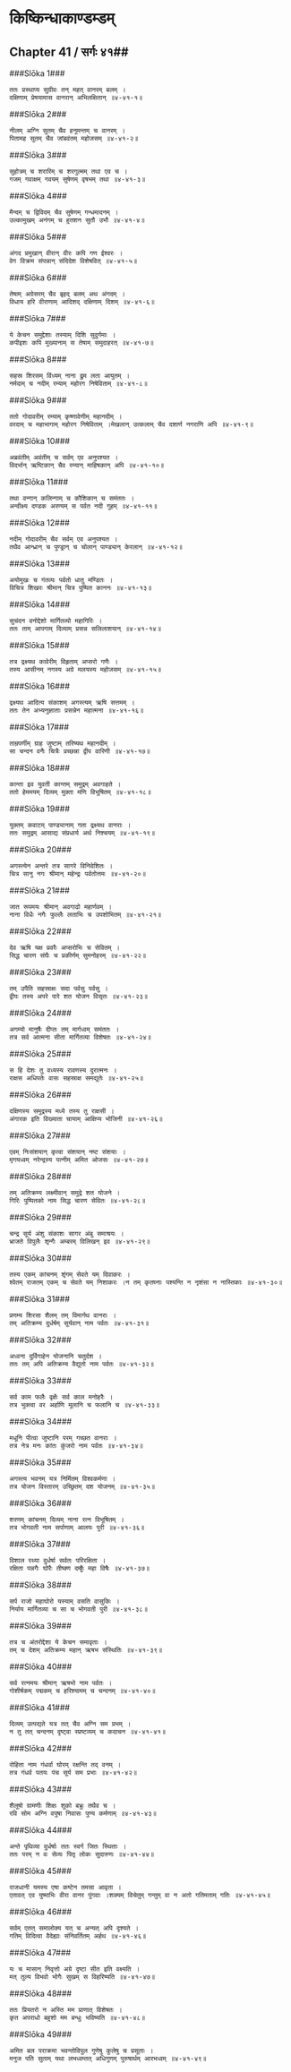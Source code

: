 किष्किन्धाकाण्डम्डम्
===============================


## Chapter 41  / सर्गः ४१##


###Slōka 1###


    ततः प्रस्थाप्य सुग्रीवः तन् महत् वानरम् बलम् ।
    दक्षिणाम् प्रेषयामास वानरान् अभिलक्षितान् ॥४-४१-१॥


###Slōka 2###


    नीलम् अग्नि सुतम् चैव हनूमन्तम् च वानरम् ।
    पितामह सुतम् चैव जांबवंतम् महोजसम् ॥४-४१-२॥


###Slōka 3###


    सुहोत्रम् च शरारिम् च शरगुल्मम् तथा एव च ।
    गजम् गवाक्षम् गवयम् सुषेणम् वृषभम् तथा ॥४-४१-३॥


###Slōka 4###


    मैन्दम् च द्विविदम् चैव सुषेणम् गन्धमादनम् ।
    उल्कामुखम् अनंगम् च हुतशन सुतौ उभौ ॥४-४१-४॥


###Slōka 5###


    अंगद प्रमुखान् वीरान् वीरः कपि गण ईश्वरः ।
    वेग विक्रम संपन्नान् संदिदेश विशेषवित् ॥४-४१-५॥


###Slōka 6###


    तेषाम् अग्रेसरम् चैव बृहद् बलम् अथ अंगदम् ।
    विधाय हरि वीराणाम् आदिशद् दक्षिणाम् दिशम् ॥४-४१-६॥


###Slōka 7###


    ये केचन समुद्देशाः तस्याम् दिशि सुदुर्गमाः ।
    कपीइशः कपि मुख्यानाम् स तेषाम् समुदाहरत् ॥४-४१-७॥


###Slōka 8###


    सहस्र शिरसम् विंध्यम् नाना द्रुम लता आयुतम् ।
    नर्मदाम् च नदीम् रम्याम् महोरग निषेविताम् ॥४-४१-८॥


###Slōka 9###


    ततो गोदावरीम् रम्याम् कृष्णावेणीम् महानदीम् ।
    वरदाम् च महाभागाम् महोरग निषेविताम् ।मेखलान् उत्कलाम् चैव दशार्ण नगराणि अपि ॥४-४१-९॥


###Slōka 10###


    अब्रवंतीम् अवंतीम् च सर्वम् एव अनुपश्यत ।
    विदर्भान् ऋष्टिकान् चैव रम्यान् माहिषकान् अपि ॥४-४१-१०॥


###Slōka 11###


    तथा वन्गान् कलिन्गाम् च कौशिकान् च समंततः ।
    अन्वीक्ष्य दण्डक अरण्यम् स पर्वत नदी गुहम् ॥४-४१-११॥


###Slōka 12###


    नदीम् गोदावरीम् चैव सर्वम् एव अनुपश्यत ।
    तथैव आन्ध्रान् च पुण्ड्रान् च चोलान् पाण्ड्यान् केरलान् ॥४-४१-१२॥


###Slōka 13###


    अयोमुखः च गंतव्यः पर्वतो धातु मण्डितः ।
    विचित्र शिखरः श्रीमान् चित्र पुष्पित काननः ॥४-४१-१३॥


###Slōka 14###


    सुचंदन वनोद्देशो मार्गितव्यो महागिरिः ।
    ततः ताम् आपगाम् दिव्याम् प्रसन्न सलिलाशयान् ॥४-४१-१४॥


###Slōka 15###


    तत्र द्रक्ष्यथ कावेरीम् विहृताम् अप्सरो गणैः ।
    तस्य आसीनम् नगस्य अग्रे मलयस्य महोजसम् ॥४-४१-१५॥


###Slōka 16###


    द्रक्ष्यथ आदित्य संकाशम् अगस्त्यम् ऋषि सत्तमम् ।
    ततः तेन अभ्यनुज्ञाताः प्रसन्नेन महात्मना ॥४-४१-१६॥


###Slōka 17###


    ताम्रपर्णीम् ग्राह जुष्टाम् तरिष्यथ महानदीम् ।
    सा चन्दन वनैः चित्रैः प्रच्छन्ना द्वीप वारिणी ॥४-४१-१७॥


###Slōka 18###


    कान्ता इव युवती कान्तम् समुद्रम् अवगाहते ।
    ततो हेममयम् दिव्यम् मुक्ता मणि विभूषितम् ॥४-४१-१८॥


###Slōka 19###


    युक्तम् कवाटम् पाण्ड्यानाम् गता द्रक्ष्यथ वानराः ।
    ततः समुद्रम् आसाद्य संप्रधार्य अर्थ निश्चयम् ॥४-४१-१९॥


###Slōka 20###


    अगस्त्येन अन्तरे तत्र सागरे विनिवेशितः ।
    चित्र सानु नगः श्रीमान् महेन्द्रः पर्वतोत्तमः ॥४-४१-२०॥


###Slōka 21###


    जात रूपमयः श्रीमान् अवगाढो महार्णवम् ।
    नाना विधैः नगैः फुल्लैः लताभिः च उपशोभितम् ॥४-४१-२१॥


###Slōka 22###


    देव ऋषि यक्ष प्रवरैः अप्सरोभिः च सेवितम् ।
    सिद्ध चारण संघैः च प्रकीर्णम् सुमनोहरम् ॥४-४१-२२॥


###Slōka 23###


    तम् उपैति सहस्राक्षः सदा पर्वसु पर्वसु ।
    द्वीपः तस्य अपरे पारे शत योजन विसृतः ॥४-४१-२३॥


###Slōka 24###


    अगम्यो मानुषैः दीप्तः तम् मार्गध्वम् समंततः ।
    तत्र सर्व आत्मना सीता मार्गितव्या विशेषतः ॥४-४१-२४॥


###Slōka 25###


    स हि देशः तु वध्यस्य रावणस्य दुरात्मनः ।
    राक्षस अधिपतेः वासः सहस्राक्ष समद्युतेः ॥४-४१-२५॥


###Slōka 26###


    दक्षिणस्य समुद्रस्य मध्ये तस्य तु राक्षसी ।
    अंगारक इति विख्याता चायाम् आक्षिप्य भोजिनी ॥४-४१-२६॥


###Slōka 27###


    एवम् निःसंशयान् कृत्वा संशयान् नष्ट संशयाः ।
    मृगयध्वम् नरेन्द्रस्य पत्नीम् अमित ओजसः ॥४-४१-२७॥


###Slōka 28###


    तम् अतिक्रम्य लक्ष्मीवान् समुद्रे शत योजने ।
    गिरिः पुष्पितको नाम सिद्ध चारण सेवितः ॥४-४१-२८॥


###Slōka 29###


    चन्द्र सूर्य अंशु संकाशः सागर अंबु समाश्रयः ।
    भ्राजते विपुलैः शृन्गैः अम्बरम् विलिखन् इव ॥४-४१-२९॥


###Slōka 30###


    तस्य एकम् कांचनम् शृंगम् सेवते यम् दिवाकरः ।
    श्वेतम् राजतम् एकम् च सेवते यम् निशाकरः ।न तम् कृतघ्नाः पश्यन्ति न नृशंसा न नास्तिकाः ॥४-४१-३०॥


###Slōka 31###


    प्रणम्य शिरसा शैलम् तम् विमार्गथ वानराः ।
    तम् अतिक्रम्य दुर्धर्षम् सूर्यवान् नाम पर्वतः ॥४-४१-३१॥


###Slōka 32###


    अध्वना दुर्विगाहेन योजनानि चतुर्दश ।
    ततः तम् अपि अतिक्रम्य वैद्युतो नाम पर्वतः ॥४-४१-३२॥


###Slōka 33###


    सर्व काम फलैः वृक्षैः सर्व काल मनोहरैः ।
    तत्र भुक्त्वा वर अर्हाणि मूलानि च फलानि च ॥४-४१-३३॥


###Slōka 34###


    मधूनि पीत्वा जुष्टानि परम् गच्छत वानराः ।
    तत्र नेत्र मनः कांतः कुंजरो नाम पर्वतः ॥४-४१-३४॥


###Slōka 35###


    अगस्त्य भवनम् यत्र निर्मितम् विश्वकर्मणा ।
    तत्र योजन विस्तारम् उच्छ्रितम् दश योजनम् ॥४-४१-३५॥


###Slōka 36###


    शरणम् कांचनम् दिव्यम् नाना रत्न विभूषितम् ।
    तत्र भोगवती नाम सर्पाणाम् आलयः पुरी ॥४-४१-३६॥


###Slōka 37###


    विशाल रथ्या दुर्धर्षा सर्वतः परिरक्षिता ।
    रक्षिता पन्नगैः घोरैः तीष्क्ण दम्ष्ट्रैः महा विषैः ॥४-४१-३७॥


###Slōka 38###


    सर्प राजो महाघोरो यस्याम् वसति वासुकिः ।
    निर्याय मार्गितव्या च सा च भोगवती पुरी ॥४-४१-३८॥


###Slōka 39###


    तत्र च अंतरोद्देशा ये केचन समावृताः ।
    तम् च देशम् अतिक्रम्य महान् ऋषभ संस्थितिः ॥४-४१-३९॥


###Slōka 40###


    सर्व रत्नमयः श्रीमान् ऋषभो नाम पर्वतः ।
    गोशीर्षकम् पद्मकम् च हरिश्यामम् च चन्दनम् ॥४-४१-४०॥


###Slōka 41###


    दिव्यम् उत्पद्यते यत्र तत् चैव अग्नि सम प्रभम् ।
    न तु तत् चन्दनम् दृष्ट्वा स्प्रष्टव्यम् च कदाचन ॥४-४१-४१॥


###Slōka 42###


    रोहिता नाम गंधर्वा घोरम् रक्षन्ति तद् वनम् ।
    तत्र गंधर्व पतयः पंच सूर्य सम प्रभाः ॥४-४१-४२॥


###Slōka 43###


    शैलूषो ग्रामणीः शिक्षः शुको बभ्रुः तथैव च ।
    रवि सोम अग्नि वपुषा निवासः पुण्य कर्मणाम् ॥४-४१-४३॥


###Slōka 44###


    अन्ते पृथिव्या दुर्धर्षाः ततः स्वर्ग जितः स्थिताः ।
    ततः परम् न वः सेव्यः पितृ लोकः सुदारुणः ॥४-४१-४४॥


###Slōka 45###


    राजधानी यमस्य एषा कष्टेन तमसा आवृता ।
    एतावत् एव युष्माभिः वीरा वानर पुंगवाः ।शक्यम् विचेतुम् गन्तुम् वा न अतो गतिमताम् गतिः ॥४-४१-४५॥


###Slōka 46###


    सर्वम् एतत् समालोक्य यत् च अन्यत् अपि दृश्यते ।
    गतिम् विदित्वा वैदेह्याः संनिवर्तितम् अर्हथ ॥४-४१-४६॥


###Slōka 47###


    यः च मासान् निवृत्तो अग्रे दृष्टा सीत इति वक्ष्यति ।
    मत् तुल्य विभवो भोगैः सुखम् स विहरिष्यति ॥४-४१-४७॥


###Slōka 48###


    ततः प्रियतरो न अस्ति मम प्राणात् विशेषतः ।
    कृत अपराधो बहुशो मम बन्धुः भविष्यति ॥४-४१-४८॥


###Slōka 49###


    अमित बल पराक्रमा भवन्तोविपुल गुणेषु कुलेषु च प्रसूताः ।
    मनुज पति सुताम् यथा लभध्वम्तत् अधिगुणम् पुरुषार्थम् आरभध्वम् ॥४-४१-४९॥


